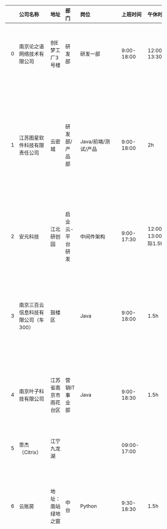 |    | 公司名称                | 地址         | 部门       | 岗位                  | 上班时间                     | 午休时长                | 加班情况                                     | 公积金      | 年终奖                      | 试用期             | 工位电脑情况                                                                                                                  | 年假                                   | 打卡情况                         | 其他备注                                           | 评论                                                            | 更新时间                | 公积金比例                    | 试用期工资                       |
|---:|:--------------------|:-----------|:---------|:--------------------|:-------------------------|:--------------------|:-----------------------------------------|:---------|:-------------------------|:----------------|:------------------------------------------------------------------------------------------------------------------------|:-------------------------------------|:-----------------------------|:-----------------------------------------------|:--------------------------------------------------------------|:--------------------|:-------------------------|:----------------------------|
|  0 | 南京论之语网络技术有限公司       | 创E梦工厂3号楼   | 研发部      | 研发一部                | 9:00-18:00               | 12:00-13:30         | 995（强制每周工时47.5h）                         | 基数8%。    | 根据公司业绩提供                 | 试用期3个月；打8折      | diy台式机                                                                                                                  | 有，根据工龄计算                             | 钉钉打开，每个月有三次补打卡               | 项目组开发周期很紧，任务量偏多                                |                                                               | 2022-02-12 07:02:08 | nan                      | nan                         |
|  1 | 江苏图星软件科技有限责任公司      | 云密城        | 研发部/产品部  | Java/前端/测试/产品       | 9:00-18:00               | 2h                  | 周二晚加班7点到9点 ，周四晚加班7点到10点                  | nan      | 1-3个月，看领导给你的评价，          | nan             | win台式机，网吧位                                                                                                              | 在职时长/365*5                           | 严格钉钉打卡                       | 除工资外无补贴，135每天打卡的工作时间必须满足7小时，一周40个小时工作时长。到点就可以走 |                                                               | 2022-02-10 14:14:05 | 第一年工资的一半，次年全额，比例 10%     | 8折，两个月的试用                   |
|  2 | 安元科技                | 江北研创园      | 启业云-平台研发 | 中间件架构               | 9:00-17:30               | 12:00-13:00(实际1.5h) | 看情况，基本到点就走，除非有上线                         | nan      | 无                        | 试用期3个月；打8折      | dell台式机                                                                                                                 | 有，过年一次性强制休完                          | 指纹打卡，每个月有三次提忘打卡              | 工作还算轻松，节奏偏慢~                                   |                                                               | 2022-02-10 07:19:05 | 基数6K 9K 12K不等按级别来，比例 8%。 | nan                         |
|  3 | 南京三百云信息科技有限公司（车300） | 鼓楼区        |          | Java                | 9:00-18:00               | 1.5h                | 不强制加班，加班换调休，无加班费，年底清零                    | nan      | 承诺13薪-14；！！第一年无          | nan             | 提供电脑                                                                                                                    | 每两个月发一天                              | 两次补卡，严格准点打卡。迟到可用调休补(起步0.5h)  | 抠                                              | lfc ?                                                         | 2022-02-11 10:04:17 | 基数 工资80%，比例 7%           | 100%                        |
|  4 | 南京叶子科技有限公司          | 江苏省南京市雨花台区 | 营销IT事业部  | Java                | 9:00-18:30               | 1.5h                | 正常下班双休，视项目进度自行申请加班                       | 比例 10%左右 | 按KPI决定0~2个月              | 试用期 3个月，8折，转正返还 | 工位大小1.5 * 1 长桌，台式机i5-8400 + 8g + 可申请硬盘                                                                                  | 入职即可                                 | OPPO自研IM软件TT打卡               |                                                |                                                               | 2022-02-07 06:37:12 | nan                      | nan                         |
|  5 | 思杰（Citrix）          | 江宁九龙湖      |          |                     | 09:00-17:00              |                     | 不加班                                      | nan      |                          | nan             | 升降桌+工作站（ 32G+1T ）+MacBook +双显示器+超大工位                                                                                    | 年假 15 天，入司满 1 年增加 1 天，上限 20 天        |                              |                                                |                                                               | 2022-02-07 06:38:11 | 公司缴纳双边12%                |                             |
|  6 | 云账房                 | 地址：南站绿地之窗  | 中台       | Python              | 9:30-18:30               | 1.5h                | 一个月平均加班天数3到4天                            | nan      | 去年只发了半个月                 | nan             | 网吧工位，一个台式主机，两个24寸1080P显示器                                                                                               | 五天年假，按入职日期折算                         | 钉钉打卡，每个月五次补卡机会               | 根据项目仅仅程度不强制加班。晚上加班白给，周末加班调休                    | {                                                             | 2022-02-11 01:20:28 | 总薪资 * 0.8 * 0.6 * 10%    | 三个月，薪资打八折                   |
|    |                     |            |          |                     |                          |                     |                                          |          |                          |                 |                                                                                                                         |                                      |                              |                                                | "公司名称": "云账房",                                                |                     |                          |                             |
|    |                     |            |          |                     |                          |                     |                                          |          |                          |                 |                                                                                                                         |                                      |                              |                                                | "地址": "地址：南站绿地之窗",                                            |                     |                          |                             |
|    |                     |            |          |                     |                          |                     |                                          |          |                          |                 |                                                                                                                         |                                      |                              |                                                | "部门": "税务事业部",                                                |                     |                          |                             |
|    |                     |            |          |                     |                          |                     |                                          |          |                          |                 |                                                                                                                         |                                      |                              |                                                | "岗位": "前端",                                                   |                     |                          |                             |
|    |                     |            |          |                     |                          |                     |                                          |          |                          |                 |                                                                                                                         |                                      |                              |                                                | "上班时间": "9:00-18:00",                                         |                     |                          |                             |
|    |                     |            |          |                     |                          |                     |                                          |          |                          |                 |                                                                                                                         |                                      |                              |                                                | "午休时长": "1.5h",                                               |                     |                          |                             |
|    |                     |            |          |                     |                          |                     |                                          |          |                          |                 |                                                                                                                         |                                      |                              |                                                | "加班情况": "发版的时候，会加到10点。上面领导抓得紧的话，会要求每周两天加到8点，没事也要干坐着",         |                     |                          |                             |
|    |                     |            |          |                     |                          |                     |                                          |          |                          |                 |                                                                                                                         |                                      |                              |                                                | "公积金比例": "总薪资 * 0.8 * 0.6 * 10%",                             |                     |                          |                             |
|    |                     |            |          |                     |                          |                     |                                          |          |                          |                 |                                                                                                                         |                                      |                              |                                                | "年终奖": "去年只发了半个月",                                            |                     |                          |                             |
|    |                     |            |          |                     |                          |                     |                                          |          |                          |                 |                                                                                                                         |                                      |                              |                                                | "试用期工资": "三个月，薪资不打折(可跟HR谈)",                                  |                     |                          |                             |
|    |                     |            |          |                     |                          |                     |                                          |          |                          |                 |                                                                                                                         |                                      |                              |                                                | "工位电脑情况": "网吧工位，一个台式主机，两个24寸1080P显示器。椅子最烂了，坐着咯吱咯吱响",          |                     |                          |                             |
|    |                     |            |          |                     |                          |                     |                                          |          |                          |                 |                                                                                                                         |                                      |                              |                                                | "年假": "五天年假，按入职日期折算，每两个月发放一天",                                |                     |                          |                             |
|    |                     |            |          |                     |                          |                     |                                          |          |                          |                 |                                                                                                                         |                                      |                              |                                                | "打卡情况": "钉钉打卡，每个月五次补卡机会",                                     |                     |                          |                             |
|    |                     |            |          |                     |                          |                     |                                          |          |                          |                 |                                                                                                                         |                                      |                              |                                                | "其他备注": "调薪需要答辩，还不一定有名额，通过率也不是很高，过了涨幅在1-2千左右。还不是每年都有答辩，看公司情况" |                     |                          |                             |
|    |                     |            |          |                     |                          |                     |                                          |          |                          |                 |                                                                                                                         |                                      |                              |                                                | }                                                             |                     |                          |                             |
|  7 | 江苏长江汇科技有限公司         | 鼓楼区        | 技术部      | Java                | 9:00-17:30               | 1.5h                | 按需加班                                     | nan      | 基数5000 按照绩效或多或少          | nan             | 无隔板工位，配台式电脑，自带电脑每个月有200补贴，持续24个月。                                                                                       |                                      | 钉钉严格打卡                       |                                                |                                                               | 2022-02-06 13:30:06 | 基数 看个人，比例 5%             | 8折                          |
|  8 | 南京伯索网络科技有限公司（PLASO） | 秦淮区        |          |                     | 9:00-18:00               | 1h                  | 124 加班，35 正常；大小周                         | nan      | 一般无                      | nan             | 网吧工位                                                                                                                    | 入职一年后才有，每年加一天                        | 企业微信打卡，每月三次迟到机会              |                                                |                                                               | 2022-02-06 13:26:16 | 基数南京底薪，比例 8%             | 3个月8折                       |
|  9 | 南京耀多信息技术有限公司        | 江苏南京       | 技术部      | Android             | 9:00-18:00               | 1h                  | 一开始996，后来发不起加班费不给加班了，欠的加班费也不发            | nan      | 无                        | nan             | 提供笔记本                                                                                                                   | 有                                    | 钉钉位置打卡                       | 老板阴晴不定，随意开除员工                                  |                                                               | 2022-01-25 02:22:42 | 最低额度                     | 八折                          |
| 10 | 南京希音电子商务有限公司        | 天溯产业园      |          | 前端                  | 10:00-18:00(到20:00有50补贴) | 12:00-13:30         | 看部门，不强制，有工时排名。                           | nan      | 看部门盈利情况和个人绩效定            | nan             | 配mac m1+显示器，网吧工作环境，工位挤。                                                                                                 | 法定年假，可用加班时长来调休                       | 1月3次补卡                       | 抠，舍得给校招生，不舍得给社招生。多余的调休时长换钱200/d                |                                                               | 2022-01-25 01:58:09 | 基础工资的8%                  | 试用期6个月，100%工资不打折            |
| 11 | 慧资环球                | 白下（年中搬到河西） | 研发中心     | .NET/Python etc.    | 自己安排，满8小时工时就好            | 自己安排                | 不加班                                      | nan      | 13薪，每年调薪一次               | nan             | 一个高配台式机或者一个高配Dell工作站笔记本，两个40寸4K显示器 Processor Intel(R) Core(TM) i9-10980XE CPU @ 3.00GHz 3.00 GHz  128GB RAM (新的台式机配置标准) | 10 ~ 20天                             | 完全不打卡                        | 内推VX：Just1n                                    |                                                               | 2022-01-24 14:35:55 | 全额8%                     | 不打折                         |
| 12 | 零字节                 | 建邺         |          | Go/Rust/JS/TS/产品/运营 | 9：30-6：30                | 1.5h                | 不加班                                      | nan      | 13薪，每年调薪一次               | nan             | macbook pro（入职满三年电脑转赠给员工），每人配一个显示器（24-32寸）                                                                              | 入职转正就享受年假                            | 飞书打卡                         | 节日红包、年度旅游（21年三亚一周）                             |                                                               | 2022-01-24 14:32:45 | 8%                       | 应届生八折，有工作经验的不打折             |
| 13 | 南京力方科技有限公司(力方智充)    | 雨花台区软件谷科创城 | 技术部      | Java                | 9:00-18:00               | 1.5h                | 124固定加班到9点                               | nan      | 无                        | nan             | 网吧工位，自带电脑                                                                                                               | 法定年假                                 | 严格打卡，迟打卡扣30，不打卡半天工资          |                                                |                                                               | 2022-01-24 14:29:37 | 最低，双边合计512               | 三个月，打八折                     |
| 14 | 硅基智能                | 软件大道       | 创新产品事业群  | Java                | 9:00-18:30               | 1.5h                | 没事到点走，部门氛围卷                              | nan      | 13薪还是根据公司业绩提供，是否折扣，折扣比例。 | nan             | 网吧工位                                                                                                                    | 满一年才有正常年假，年假次年一月发放（不满一年打折）           | 是否严格打卡，使用的软件或者方式（比如钉钉或人脸识别）。 |                                                |                                                               | 2022-01-24 14:25:34 | 基数5500，比例10%             | 不打折                         |
| 15 | 百家云                 | 雨花台软件谷科创城  |          | Java                | 9:00-18:30               | 1.5h                | 周1,2,4正常加班，不想加班也行                        | nan      |                          | nan             | mac笔记本+小米曲面屏显示器                                                                                                         | 年假次年一月发放，每满一年+1天                     | 每个月有4次迟到补卡机会，早上9.15之前打卡不算迟到  |                                                |                                                               | 2022-01-24 14:21:22 |                          | 6个月不打折。                     |
| 16 | 创维南京分公司             | 雨花云密城      | web后台    | Java                | 09:30                    | 1.5h                | 995                                      | nan      | 1个月工资                    | nan             | Windows电脑+dell显示器                                                                                                       | 法定年假                                 | 弹性打卡                         |                                                |                                                               | 2022-01-24 14:19:34 | 工资八折的10%                 | 不打折                         |
| 17 | 新视云                 | 雨花台        |          | Java                | 9:00-17:30               | 1h                  | 看部门，业务部门偶尔加班，技术支持部门基本不加班                 | nan      | 固定13薪                    | nan             | 配笔记本+显示器                                                                                                                | 5天年假+5天带薪病假（入职自动折算当年年假）              | 不打卡                          |                                                |                                                               | 2022-01-24 14:17:01 | 基数5k，比例8%                | 3年合同，试用期总共6个月，前三个月8折，后三个月全薪 |
| 18 | 华为                  | 华为南研所      |          | Java                | 9:00                     | 12:00-13:40         | 看部门情况。好部门：124加班8：30，35正常下班,差部门：天天11点以后   | nan      | 看部门盈利情况和个人绩效定            | nan             | 配win台式机+双屏                                                                                                              | 没签奋斗协议的5天，但一般不给休，第二年可以换成钱。签了的自愿放弃年假了 | 必须按时打卡                       |                                                |                                                               | 2022-01-24 14:17:32 | 基础工资的5%                  | 试用期6个月，100%工资不打折            |
| 19 | 满帮                  | 雨花区万博科技园   |          | Java                | 9:00-18:30               | 1.5h                | 看部门，不强制， 周五基本不加，还有每月一天奋斗日（年底算工资）， 据说要取消了 | nan      | 上下半年绩效                   | nan             | 联想                                                                                                                      |                                      |                              |                                                |                                                               | 2022-01-24 14:10:47 | 全额8%                     |                             |
| 20 | A示例xxx公司            | xx区        | xxx事业部   | Java                | 9:00-18:30               | 1.5h                | 135 加班，24 正常；大小周等等                       | nan      | 13薪还是根据公司业绩提供，是否折扣，折扣比例。 | nan             | 工位大小，环境，是否提供设备，设备型号种类。                                                                                                  | 是否有入职就有，是否有前置条件才有。                   | 是否严格打卡，使用的软件或者方式（比如钉钉或人脸识别）。 |                                                |                                                               | 2022-01-24 13:11:01 | 基数 xxxx，比例 xx%           | 是否打折，比如 xx%。                |